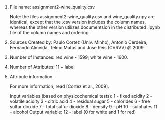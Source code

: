 1. File name: assignment2-wine_quality.csv

   Note: the files assignment2-wine_quality.csv and wine_quality.npy are identical, except that the .csv version includes the column names, whereas the other version utilizes documentsion in the distributed .ipynb file of the column names and ordering.

2. Sources
   Created by: Paulo Cortez (Univ. Minho), Antonio Cerdeira, Fernando Almeida, Telmo Matos and Jose Reis (CVRVV) @ 2009

3. Number of Instances: red wine - 1599; white wine - 1600. 

4. Number of Attributes: 11 + label
  
5. Attribute information:

   For more information, read [Cortez et al., 2009].

   Input variables (based on physicochemical tests):
   1 - fixed acidity
   2 - volatile acidity
   3 - citric acid
   4 - residual sugar
   5 - chlorides
   6 - free sulfur dioxide
   7 - total sulfur dioxide
   8 - density
   9 - pH
   10 - sulphates
   11 - alcohol
   Output variable: 
   12 - label (0 for white and 1 for red)

